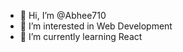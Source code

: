 - 👋 Hi, I’m @Abhee710
- 👀 I’m interested in Web Development
- 🌱 I’m currently learning React

<!---
Abhee710/Abhee710 is a ✨ special ✨ repository because its `README.md` (this file) appears on your GitHub profile.
You can click the Preview link to take a look at your changes.
--->

